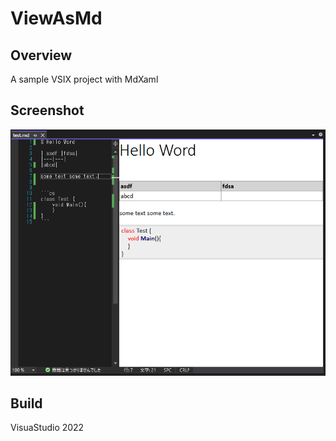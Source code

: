 # ViewAsMd

## Overview

A sample VSIX project with MdXaml

## Screenshot

![scrn](screenshot.png)


## Build

VisuaStudio 2022